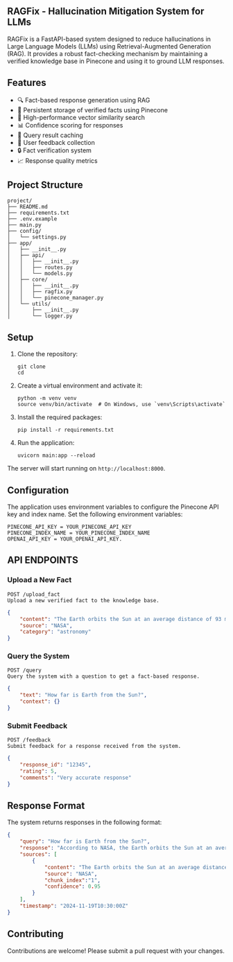 ## RAGFix - Hallucination Mitigation System for LLMs

RAGFix is a FastAPI-based system designed to reduce hallucinations in Large Language Models (LLMs) using Retrieval-Augmented Generation (RAG). It provides a robust fact-checking mechanism by maintaining a verified knowledge base in Pinecone and using it to ground LLM responses.

## Features

- 🔍 Fact-based response generation using RAG
- 💾 Persistent storage of verified facts using Pinecone
- 🚀 High-performance vector similarity search
- 📊 Confidence scoring for responses
- 🔄 Query result caching
- 📝 User feedback collection
- 🔒 Fact verification system
- 📈 Response quality metrics

## Project Structure

```
project/
├── README.md
├── requirements.txt
├── .env.example
├── main.py
├── config/
│   └── settings.py
├── app/
│   ├── __init__.py
│   ├── api/
│   │   ├── __init__.py
│   │   ├── routes.py
│   │   └── models.py
│   ├── core/
│   │   ├── __init__.py
│   │   ├── ragfix.py
│   │   └── pinecone_manager.py
│   └── utils/
│       ├── __init__.py
│       └── logger.py

```
 
## Setup

1. Clone the repository:
   ```
   git clone 
   cd 
   ```

2. Create a virtual environment and activate it:
   ```
   python -m venv venv
   source venv/bin/activate  # On Windows, use `venv\Scripts\activate`
   ```

3. Install the required packages:
   ```
   pip install -r requirements.txt
   ```

4. Run the application:
   ```
   uvicorn main:app --reload
   ```

The server will start running on `http://localhost:8000`.

## Configuration

The application uses environment variables to configure the Pinecone API key and index name. Set the following environment variables:
```
PINECONE_API_KEY = YOUR_PINECONE_API_KEY
PINECONE_INDEX_NAME = YOUR_PINECONE_INDEX_NAME
OPENAI_API_KEY = YOUR_OPENAI_API_KEY. 
```

## API ENDPOINTS

### Upload a New Fact
```http
POST /upload_fact
Upload a new verified fact to the knowledge base.
```
```json
{
    "content": "The Earth orbits the Sun at an average distance of 93 million miles.",
    "source": "NASA",
    "category": "astronomy"
}
```

### Query the System
```http
POST /query
Query the system with a question to get a fact-based response.
```
```json
{
    "text": "How far is Earth from the Sun?",
    "context": {}
}
```

### Submit Feedback
```http
POST /feedback
Submit feedback for a response received from the system.
```
```json
{
    "response_id": "12345",
    "rating": 5,
    "comments": "Very accurate response"
}
```
## Response Format

The system returns responses in the following format:
```json
{
    "query": "How far is Earth from the Sun?",
    "response": "According to NASA, the Earth orbits the Sun at an average distance of 93 million miles.",
    "sources": [
        {
            "content": "The Earth orbits the Sun at an average distance of 93 million miles.",
            "source": "NASA",
            "chunk_index":"1",
            "confidence": 0.95
        }
    ],
    "timestamp": "2024-11-19T10:30:00Z"
}
```

## Contributing

Contributions are welcome! Please submit a pull request with your changes.



